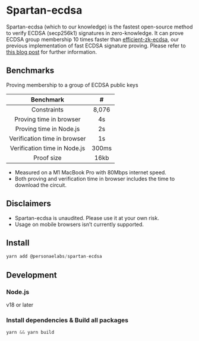 # Spartan-ecdsa

Spartan-ecdsa (which to our knowledge) is the fastest open-source method to verify ECDSA (secp256k1) signatures in zero-knowledge. It can prove ECDSA group membership 10 times faster than [efficient-zk-ecdsa](https://github.com/personaelabs/efficient-zk-ecdsa), our previous implementation of fast ECDSA signature proving. Please refer to [this blog post](http://localhost:1313/posts/spartan-ecdsa/) for further information.

## Benchmarks

Proving membership to a group of ECDSA public keys

|          Benchmark           |   #   |
| :--------------------------: | :---: |
|         Constraints          | 8,076 |
|   Proving time in browser    |  4s   |
|   Proving time in Node.js    |  2s   |
| Verification time in browser |  1s   |
| Verification time in Node.js | 300ms |
|          Proof size          | 16kb  |

- Measured on a M1 MacBook Pro with 80Mbps internet speed.
- Both proving and verification time in browser includes the time to download the circuit.

## Disclaimers

- Spartan-ecdsa is unaudited. Please use it at your own risk.
- Usage on mobile browsers isn’t currently supported.

## Install

```jsx
yarn add @personaelabs/spartan-ecdsa
```

## Development

### Node.js

v18 or later

### Install dependencies & Build all packages

```jsx
yarn && yarn build
```
